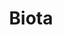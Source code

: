 ---
title: Biota
layout: default
company-name: Biota
company-url: http://www.biota.com
thumbnail: biota_logo_bw.png
alt: image-alt
category: Company

---